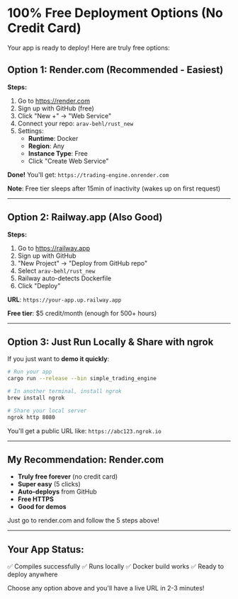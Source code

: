 # 100% Free Deployment Options (No Credit Card)

Your app is ready to deploy! Here are truly free options:

## Option 1: Render.com (Recommended - Easiest)

**Steps:**
1. Go to https://render.com
2. Sign up with GitHub (free)
3. Click "New +" → "Web Service"
4. Connect your repo: `arav-behl/rust_new`
5. Settings:
   - **Runtime**: Docker
   - **Region**: Any
   - **Instance Type**: Free
   - Click "Create Web Service"

**Done!** You'll get: `https://trading-engine.onrender.com`

**Note**: Free tier sleeps after 15min of inactivity (wakes up on first request)

---

## Option 2: Railway.app (Also Good)

**Steps:**
1. Go to https://railway.app
2. Sign up with GitHub
3. "New Project" → "Deploy from GitHub repo"
4. Select `arav-behl/rust_new`
5. Railway auto-detects Dockerfile
6. Click "Deploy"

**URL**: `https://your-app.up.railway.app`

**Free tier**: $5 credit/month (enough for 500+ hours)

---

## Option 3: Just Run Locally & Share with ngrok

If you just want to **demo it quickly**:

```bash
# Run your app
cargo run --release --bin simple_trading_engine

# In another terminal, install ngrok
brew install ngrok

# Share your local server
ngrok http 8080
```

You'll get a public URL like: `https://abc123.ngrok.io`

---

## My Recommendation: Render.com

- **Truly free forever** (no credit card)
- **Super easy** (5 clicks)
- **Auto-deploys** from GitHub
- **Free HTTPS**
- **Good for demos**

Just go to render.com and follow the 5 steps above!

---

## Your App Status:
✅ Compiles successfully
✅ Runs locally
✅ Docker build works
✅ Ready to deploy anywhere

Choose any option above and you'll have a live URL in 2-3 minutes!

